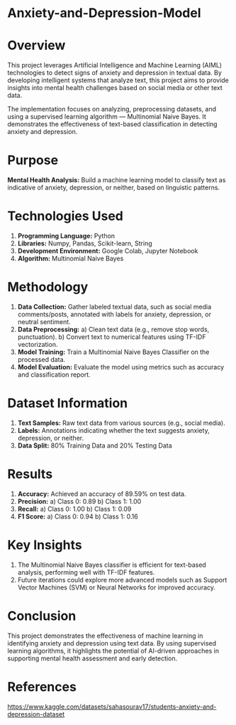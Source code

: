 # Anxiety-and-Depression-Model

# Overview
This project leverages Artificial Intelligence and Machine Learning (AIML) technologies to detect signs of anxiety and depression in textual data. By developing intelligent systems that analyze text, this project aims to provide insights into mental health challenges based on social media or other text data.

The implementation focuses on analyzing, preprocessing datasets, and using a supervised learning algorithm — Multinomial Naive Bayes. It demonstrates the effectiveness of text-based classification in detecting anxiety and depression.

# Purpose
**Mental Health Analysis:** Build a machine learning model to classify text as indicative of anxiety, depression, or neither, based on linguistic patterns.

# Technologies Used
1. **Programming Language:** Python
2. **Libraries:** Numpy, Pandas, Scikit-learn, String
3. **Development Environment:** Google Colab, Jupyter Notebook
4. **Algorithm:** Multinomial Naive Bayes

# Methodology
1. **Data Collection:** Gather labeled textual data, such as social media comments/posts, annotated with labels for anxiety, depression, or neutral sentiment.
2. **Data Preprocessing:**
   a) Clean text data (e.g., remove stop words, punctuation).
   b) Convert text to numerical features using TF-IDF vectorization.
3. **Model Training:** Train a Multinomial Naive Bayes Classifier on the processed data.
4. **Model Evaluation:** Evaluate the model using metrics such as accuracy and classification report.

# Dataset Information
1. **Text Samples:** Raw text data from various sources (e.g., social media).
2. **Labels:** Annotations indicating whether the text suggests anxiety, depression, or neither.
3. **Data Split:** 80% Training Data and 20% Testing Data

# Results
1. **Accuracy:** Achieved an accuracy of 89.59% on test data.
2. **Precision:**
   a) Class 0: 0.89
   b) Class 1: 1.00
3. **Recall:**
   a) Class 0: 1.00
   b) Class 1: 0.09
4. **F1 Score:**
   a) Class 0: 0.94
   b) Class 1: 0.16

# Key Insights
1. The Multinomial Naive Bayes classifier is efficient for text-based analysis, performing well with TF-IDF features.
2. Future iterations could explore more advanced models such as Support Vector Machines (SVM) or Neural Networks for improved accuracy.

# Conclusion
This project demonstrates the effectiveness of machine learning in identifying anxiety and depression using text data. By using supervised learning algorithms, it highlights the potential of AI-driven approaches in supporting mental health assessment and early detection.

# References
https://www.kaggle.com/datasets/sahasourav17/students-anxiety-and-depression-dataset
